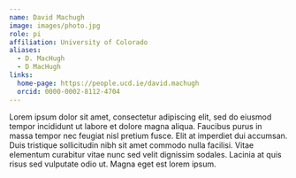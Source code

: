 ```yaml
---
name: David Machugh
image: images/photo.jpg
role: pi
affiliation: University of Colorado
aliases:
  - D. MacHugh
  - D MacHugh
links:
  home-page: https://people.ucd.ie/david.machugh
  orcid: 0000-0002-8112-4704
---
```


Lorem ipsum dolor sit amet, consectetur adipiscing elit, sed do eiusmod tempor incididunt ut labore et dolore magna aliqua.
Faucibus purus in massa tempor nec feugiat nisl pretium fusce.
Elit at imperdiet dui accumsan.
Duis tristique sollicitudin nibh sit amet commodo nulla facilisi.
Vitae elementum curabitur vitae nunc sed velit dignissim sodales.
Lacinia at quis risus sed vulputate odio ut.
Magna eget est lorem ipsum.
